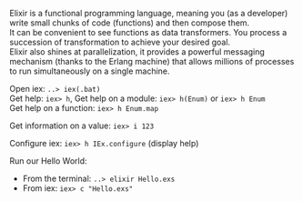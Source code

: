 Elixir is a functional programming language, meaning you (as a developer) write small chunks of code (functions) and then compose them.  
It can be convenient to see functions as data transformers. You process a succession of transformation to achieve your desired goal.  
Elixir also shines at parallelization, it provides a powerful messaging mechanism (thanks to the Erlang machine) that allows millions of processes to run simultaneously on a single machine.

Open iex: `..> iex(.bat)`  
Get help: `iex> h`, 
Get help on a module: `iex> h(Enum)` or `iex> h Enum`  
Get help on a function: `iex> h Enum.map`  

Get information on a value: `iex> i 123`  

Configure iex: `iex> h IEx.configure` (display help)

Run our Hello World:  

- From the terminal: `..> elixir Hello.exs`
- From iex: `iex> c "Hello.exs"`
